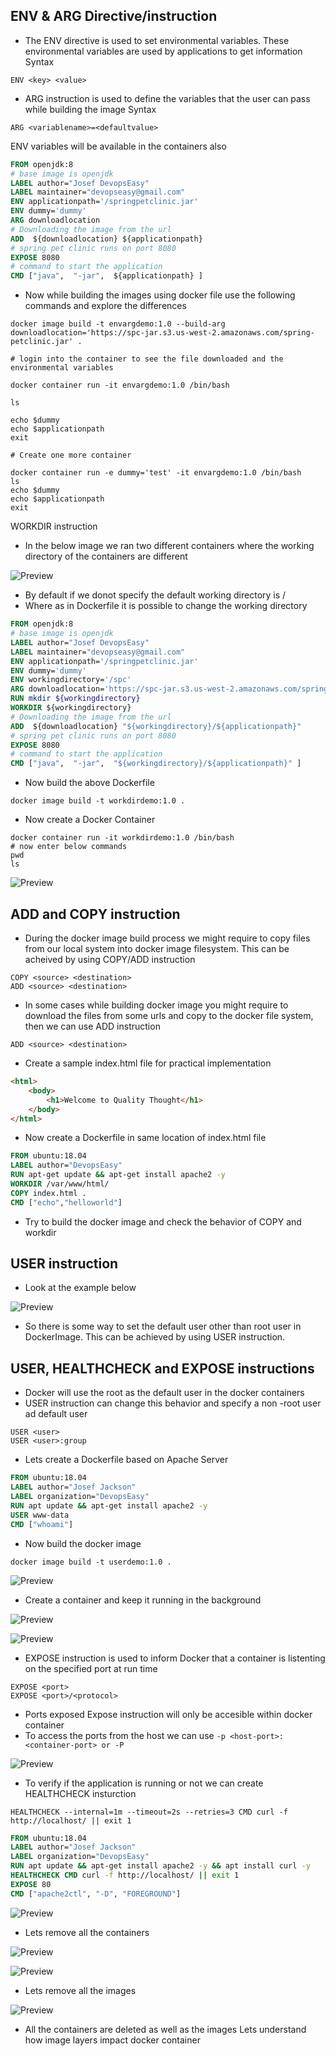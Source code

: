## ENV & ARG Directive/instruction
* The ENV directive is used to set environmental variables.
These environmental variables are used by applications to get information
Syntax

```
ENV <key> <value>
```
* ARG instruction is used to define the variables that the user can pass while building the image
Syntax

```
ARG <variablename>=<defaultvalue>
```
ENV variables will be available in the containers also

```Dockerfile
FROM openjdk:8
# base image is openjdk
LABEL author="Josef DevopsEasy"
LABEL maintainer="devopseasy@gmail.com"
ENV applicationpath='/springpetclinic.jar'
ENV dummy='dummy'
ARG downloadlocation
# Downloading the image from the url
ADD  ${downloadlocation} ${applicationpath}
# spring pet clinic runs on port 8080
EXPOSE 8080
# command to start the application
CMD ["java",  "-jar",  ${applicationpath} ]
```
* Now while building the images using docker file use the following commands and explore the differences

```
docker image build -t envargdemo:1.0 --build-arg downloadlocation='https://spc-jar.s3.us-west-2.amazonaws.com/spring-petclinic.jar' .

# login into the container to see the file downloaded and the environmental variables

docker container run -it envargdemo:1.0 /bin/bash

ls

echo $dummy
echo $applicationpath
exit

# Create one more container

docker container run -e dummy='test' -it envargdemo:1.0 /bin/bash
ls
echo $dummy
echo $applicationpath
exit
```

WORKDIR instruction
* In the below image we ran two different containers where the working directory of the containers are different

![Preview](./Images/docker-workdir.png)

* By default if we donot specify the default working directory is /
* Where as in Dockerfile it is possible to change the working directory

```Dockerfile
FROM openjdk:8
# base image is openjdk
LABEL author="Josef DevopsEasy"
LABEL maintainer="devopseasy@gmail.com"
ENV applicationpath='/springpetclinic.jar'
ENV dummy='dummy'
ENV workingdirectory='/spc'
ARG downloadlocation='https://spc-jar.s3.us-west-2.amazonaws.com/spring-petclinic.jar'
RUN mkdir ${workingdirectory}
WORKDIR ${workingdirectory}
# Downloading the image from the url
ADD  ${downloadlocation} "${workingdirectory}/${applicationpath}"
# spring pet clinic runs on port 8080
EXPOSE 8080
# command to start the application
CMD ["java",  "-jar",  "${workingdirectory}/${applicationpath}" ]
```

* Now build the above Dockerfile

```
docker image build -t workdirdemo:1.0 .
```

* Now create a Docker Container

```
docker container run -it workdirdemo:1.0 /bin/bash
# now enter below commands
pwd
ls
```
![Preview](./Images/docker-workdir1.png)

## ADD and COPY instruction
* During the docker image build process we might require to copy files from our local system into docker image filesystem. This can be acheived by using COPY/ADD instruction

```
COPY <source> <destination>
ADD <source> <destination>
```
* In some cases while building docker image you might require to download the files from some urls and copy to the docker file system, then we can use ADD instruction

```
ADD <source> <destination>
```

* Create a sample index.html file for practical implementation

```html
<html>
    <body>
        <h1>Welcome to Quality Thought</h1>
    </body>
</html> 
```
* Now create a Dockerfile in same location of index.html file

```Dockerfile
FROM ubuntu:18.04
LABEL author="DevopsEasy"
RUN apt-get update && apt-get install apache2 -y
WORKDIR /var/www/html/
COPY index.html .
CMD ["echo","helloworld"] 
```

* Try to build the docker image and check the behavior of COPY and workdir

## USER instruction
* Look at the example below

![Preview](./Images/docker-user.png)

* So there is some way to set the default user other than root user in DockerImage. This can be achieved by using USER instruction.

## USER, HEALTHCHECK and EXPOSE instructions
* Docker will use the root as the default user in the docker containers
* USER instruction can change this behavior and specify a non -root user ad default user

```
USER <user>
USER <user>:group
```

* Lets create a Dockerfile based on Apache Server

```Dockerfile
FROM ubuntu:18.04
LABEL author="Josef Jackson"
LABEL organization="DevopsEasy"
RUN apt update && apt-get install apache2 -y
USER www-data
CMD ["whoami"]
```
* Now build the docker image

```
docker image build -t userdemo:1.0 .
```
![Preview](./Images/docker-user1.png)

* Create a container and keep it running in the background

![Preview](./Images/docker-user2.png)

![Preview](./Images/docker-user3.png)

* EXPOSE instruction is used to inform Docker that a container is listenting on the specified port at run time

```
EXPOSE <port>
EXPOSE <port>/<protocol>
```
* Ports exposed Expose instruction will only be accesible within docker container
* To access the ports from the host we can use ``` -p <host-port>:<container-port> or -P ```

![Preview](./Images/docker-expose.png)

* To verify if the application is running or not we can create HEALTHCHECK insturction

```
HEALTHCHECK --internal=1m --timeout=2s --retries=3 CMD curl -f http://localhost/ || exit 1
```

```Dockerfile
FROM ubuntu:18.04
LABEL author="Josef Jackson"
LABEL organization="DevopsEasy"
RUN apt update && apt-get install apache2 -y && apt install curl -y
HEALTHCHECK CMD curl -f http://localhost/ || exit 1
EXPOSE 80
CMD ["apache2ctl", "-D", "FOREGROUND"]
```

![Preview](./Images/docker-healthcheck.png)

* Lets remove all the containers

![Preview](./Images/docker-rm-container.png)

![Preview](./Images/docker-rm-container1.png)

* Lets remove all the images

![Preview](./Images/docker-rm-images.png)

* All the containers are deleted as well as the images
Lets understand how image layers impact docker container
